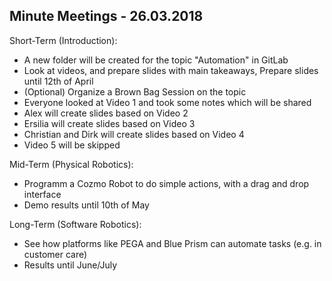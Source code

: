 ## Minute Meetings - 26.03.2018

Short-Term (Introduction):
- A new folder will be created for the topic "Automation" in GitLab
- Look at videos, and prepare slides with main takeaways, Prepare slides until 12th of April
- (Optional) Organize a Brown Bag Session on the topic
- Everyone looked at Video 1 and took some notes which will be shared
- Alex will create slides based on Video 2
- Ersilia will create slides based on Video 3
- Christian and Dirk will create slides based on Video 4
- Video 5 will be skipped

Mid-Term (Physical Robotics):
- Programm a Cozmo Robot to do simple actions, with a drag and drop interface
- Demo results until 10th of May

Long-Term (Software Robotics):
- See how platforms like PEGA and Blue Prism can automate tasks (e.g. in customer care)
- Results until June/July
